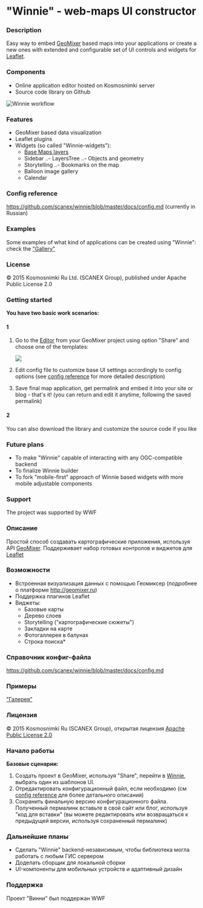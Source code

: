 # "Winnie" - web-maps UI constructor

### Description
Easy way to embed [GeoMixer](http://geomixer.ru/index.php/en) based maps into your applications or create a new ones with extended and configurable set of UI controls and widgets for [Leaflet](http://leafletjs.com/).

### Components
- Online application editor hosted on Kosmosnimki server
- Source code library on Github

![Winnie workflow](http://images.kosmosnimki.ru/demo/winnie/winnie-scheme.png)

### Features
- GeoMixer based data visualization
- Leaflet plugins
- Widgets (so called "Winnie-widgets"):
  - [Base Maps layers](https://github.com/ScanEx/Leaflet.gmxBaseLayersManager)
  - Sidebar
  ..- LayersTree
  ..- Objects and geometry
  - Storytelling
  ..- Bookmarks on the map
  - Balloon image gallery
  - Calendar

### Config reference

https://github.com/scanex/winnie/blob/master/docs/config.md (currently in Russian)

### Examples

Some examples of what kind of applications can be created using "Winnie":
check the ["Gallery"](http://winnie.kosmosnimki.ru/gallery.html)

### License

© 2015 Kosmosnimki Ru Ltd. (SCANEX Group), published under Apache Public License 2.0

### Getting started

<b>You have two basic work scenarios:</b>

#### 1
1. Go to the [Editor](http://winnie.kosmosnimki.ru) from your GeoMixer project using option "Share" and choose one of the templates:

	![](http://images.kosmosnimki.ru/demo/winnie/winnie-editor.png)
    
2. Edit config file to customize base UI settings accordingly to config options (see [config reference](https://github.com/Kosmosnimki/winnie/blob/master/docs/config.md) for more detailed description)

3. Save final map application, get permalink and embed it into your site or blog - that's it! (you can return and edit it anytime, following the saved permalink)

#### 2
You can also download the library and customize the source code if you like <!--more documentation to come-->

### Future plans
- To make "Winnie" capable of interacting with any OGC-compatible backend
- To finalize Winnie builder
- To fork "mobile-first" approach of Winnie based widgets with more mobile adjustable components

### Support
The project was supported by WWF

### Описание
Простой способ создавать картографические приложения, используя API [GeoMixer](http://geomixer.ru). Поддерживает набор готовых контролов и виджетов для [Leaflet](http://leaflet.js)

### Возможности
- Встроенная визуализация данных с помощью Геомиксер (подробнее о платформе http://geomixer.ru)
- Поддержка плагинов Leaflet
- Виджеты:
  - Базовые карты
  - Дерево слоев
  - Storytelling ("картографические сюжеты")
  - Закладки на карте
  - Фотогаллерея в балунах
  - Строка поиска*

### Справочник конфиг-файла

https://github.com/scanex/winnie/blob/master/docs/config.md

### Примеры

["Галерея"](http://winnie.kosmosnimki.ru/gallery.html)

### Лицензия

© 2015 Kosmosnimki Ru (SCANEX Group), открытая лицензия [Apache Public License 2.0](http://www.apache.org/licenses/LICENSE-2.0)

### Начало работы

<b>Базовые сценарии:</b>

1. Создать проект в GeoMixer, используя "Share", перейти в [Winnie](http://winnie.kosmosnimki.ru/), выбрать один из шаблонов UI.
2. Отредактировать конфигурационный файл, если необходимо (см [config reference](https://github.com/scanex/winnie/blob/master/docs/config.md) для более детального описания)
3. Сохранить финальную версию конфигурационного файла. Полученный пермалинк вставьте в свой сайт или блог, используя "код для вставки" (вы можете редактировать или возвращаться к предыдущей версии, используя сохраненный пермалинк)

### Дальнейшие планы
- Сделать "Winnie" backend-независимым, чтобы библиотека могла работать с любым ГИС сервером
- Доделать сборщик для локальной сборки
- UI-компоненты для мобильных устройств и адаптивный дизайн
 
### Поддержка
Проект "Винни" был поддержан WWF
